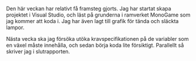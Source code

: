 Den här veckan har relativt få framsteg gjorts. Jag har startat skapa projektet i Visual Studio, och läst på grunderna i ramverket MonoGame som jag kommer att koda i. Jag har även lagt till grafik för tända och släckta lampor. 

Nästa vecka ska jag försöka utöka kravspecifikationen på de variabler som en växel måste innehålla, och sedan börja koda lite försiktigt. Parallellt så skriver jag i slutrapporten. 